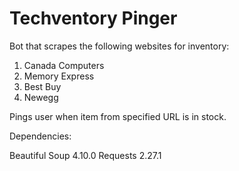 # Techventory Pinger
Bot that scrapes the following websites for inventory:

1. Canada Computers
2. Memory Express
3. Best Buy
4. Newegg

Pings user when item from specified URL is in stock.

Dependencies:

Beautiful Soup 4.10.0
Requests 2.27.1
